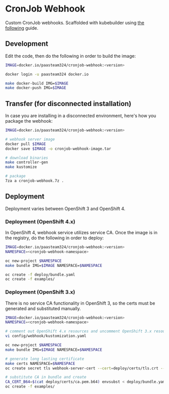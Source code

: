 # CronJob Webhook

Custom CronJob webhooks. Scaffolded with kubebuilder using [the following](https://book.kubebuilder.io/reference/webhook-for-core-types.html) guide.

## Development

Edit the code, then do the following in order to build the image:

```bash
IMAGE=docker.io/paasteam324/cronjob-webhook:<version>

docker login -u paasteam324 docker.io

make docker-build IMG=$IMAGE
make docker-push IMG=$IMAGE
```

## Transfer (for disconnected installation)

In case you are installing in a disconnected environment, here's how you package the webhook:

```bash
IMAGE=docker.io/paasteam324/cronjob-webhook:<version>

# webhook server image
docker pull $IMAGE
docker save $IMAGE -o cronjob-webhook-image.tar

# download binaries
make controller-gen
make kustomize

# package
7za a cronjob-webhook.7z .
```

## Deployment

Deployment varies between OpenShift 3 and OpenShift 4.

### Deployment (OpenShift 4.x)

In OpenShift 4, webhook service utilizes service CA. Once the image is in the registry, do the following in order to deploy:

```bash
IMAGE=docker.io/paasteam324/cronjob-webhook:<version>
NAMESPACE=<cronjob-webhook-namespace>

oc new-project $NAMESPACE
make bundle IMG=$IMAGE NAMESPACE=$NAMESPACE

oc create -f deploy/bundle.yaml
oc create -f examples/
```

### Deployment (OpenShift 3.x)

There is no service CA functionality in OpenShift 3, so the certs must be generated and substituted manually.

```bash
IMAGE=docker.io/paasteam324/cronjob-webhook:<version>
NAMESPACE=<cronjob-webhook-namespace>

# comment out OpenShift 4.x resources and uncomment OpenShift 3.x resources
vi config/webhook/kustomization.yaml

oc new-project $NAMESPACE
make bundle IMG=$IMAGE NAMESPACE=$NAMESPACE

# generate long lasting certificate
make certs NAMESPACE=$NAMESPACE
oc create secret tls webhook-server-cert --cert=deploy/certs/tls.crt --key=deploy/certs/tls.key -n $NAMESPACE

# substitute CA in bundle and create
CA_CERT_B64=$(cat deploy/certs/ca.pem.b64) envsubst < deploy/bundle.yaml | oc create -f -
oc create -f examples/
```

